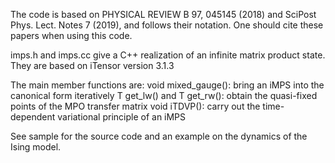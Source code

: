 The code is based on PHYSICAL REVIEW B 97, 045145 (2018)
and SciPost Phys. Lect. Notes 7 (2019), and follows their
notation. One should cite these papers when using this code. 

imps.h and imps.cc give a C++ realization of an infinite matrix product state.  
They are based on iTensor version 3.1.3

The main member functions are: 
void mixed_gauge(): bring an iMPS into the canonical form iteratively 
T get_lw() and T get_rw(): obtain the quasi-fixed points of the MPO transfer matrix
void iTDVP(): carry out the time-dependent variational principle of an iMPS 

See sample for the source code and an example on the dynamics of the Ising model.
